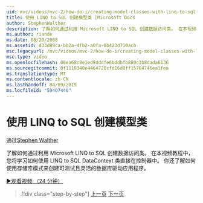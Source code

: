 ```yaml
---
uid: mvc/videos/mvc-2/how-do-i/creating-model-classes-with-linq-to-sql
title: 使用 LINQ to SQL 创建模型类 |Microsoft Docs
author: StephenWalther
description: 了解如何通过利用 Microsoft LINQ to SQL 创建数据访问类。 在本视频教程中，您将学习如何使用 LINQ to SQL DataContext...
ms.author: riande
ms.date: 08/20/2008
ms.assetid: d33d89ca-bb2a-4fb2-a0fa-0b423d710acb
msc.legacyurl: /mvc/videos/mvc-2/how-do-i/creating-model-classes-with-linq-to-sql
msc.type: video
ms.openlocfilehash: 08ea68c8e1ed9dddfe6bddbfb880c3b8dada6136
ms.sourcegitcommit: 0f1119340e4464720cfd16d0ff15764746ea1fea
ms.translationtype: MT
ms.contentlocale: zh-CN
ms.lasthandoff: 04/09/2019
ms.locfileid: "59407440"
---
```

# <a name="creating-model-classes-with-linq-to-sql"></a>使用 LINQ to SQL 创建模型类

通过[Stephen Walther](https://github.com/StephenWalther)

了解如何通过利用 Microsoft LINQ to SQL 创建数据访问类。 在本视频教程中，您将学习如何使用 LINQ to SQL DataContext 类直接在控制器中。 你还了解如何使用存储库模式来创建可测试且灵活的数据库驱动应用程序。

[&#9654;观看视频 （24 分钟）](https://channel9.msdn.com/Blogs/ASP-NET-Site-Videos/creating-model-classes-with-linq-to-sql)

> [!div class="step-by-step"]
> [上一页](creating-custom-html-helpers.md)
> [下一页](displaying-a-table-of-database-data.md)
